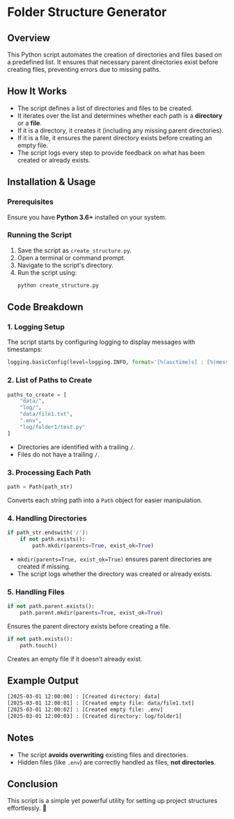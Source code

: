 # Folder Structure Generator

## Overview
This Python script automates the creation of directories and files based on a predefined list. It ensures that necessary parent directories exist before creating files, preventing errors due to missing paths.

## How It Works
- The script defines a list of directories and files to be created.
- It iterates over the list and determines whether each path is a **directory** or a **file**.
- If it is a directory, it creates it (including any missing parent directories).
- If it is a file, it ensures the parent directory exists before creating an empty file.
- The script logs every step to provide feedback on what has been created or already exists.

## Installation & Usage
### Prerequisites
Ensure you have **Python 3.6+** installed on your system.

### Running the Script
1. Save the script as `create_structure.py`.
2. Open a terminal or command prompt.
3. Navigate to the script's directory.
4. Run the script using:
   ```bash
   python create_structure.py
   ```

## Code Breakdown
### 1. **Logging Setup**
The script starts by configuring logging to display messages with timestamps:
```python
logging.basicConfig(level=logging.INFO, format='[%(asctime)s] : [%(message)s]')
```

### 2. **List of Paths to Create**
```python
paths_to_create = [
    "data/", 
    "log/", 
    "data/file1.txt", 
    ".env", 
    "log/folder1/test.py"
]
```
- Directories are identified with a trailing `/`.
- Files do not have a trailing `/`.

### 3. **Processing Each Path**
```python
path = Path(path_str)
```
Converts each string path into a `Path` object for easier manipulation.

### 4. **Handling Directories**
```python
if path_str.endswith('/'):
    if not path.exists():
        path.mkdir(parents=True, exist_ok=True)
```
- `mkdir(parents=True, exist_ok=True)` ensures parent directories are created if missing.
- The script logs whether the directory was created or already exists.

### 5. **Handling Files**
```python
if not path.parent.exists():
    path.parent.mkdir(parents=True, exist_ok=True)
```
Ensures the parent directory exists before creating a file.

```python
if not path.exists():
    path.touch()
```
Creates an empty file if it doesn’t already exist.

## Example Output
```bash
[2025-03-01 12:00:00] : [Created directory: data]
[2025-03-01 12:00:01] : [Created empty file: data/file1.txt]
[2025-03-01 12:00:02] : [Created empty file: .env]
[2025-03-01 12:00:03] : [Created directory: log/folder1]
```

## Notes
- The script **avoids overwriting** existing files and directories.
- Hidden files (like `.env`) are correctly handled as files, **not directories**.

## Conclusion
This script is a simple yet powerful utility for setting up project structures effortlessly. 🚀

